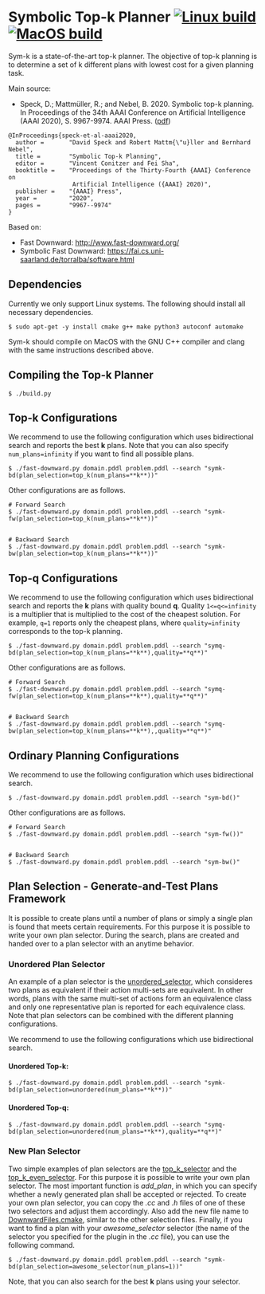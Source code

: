 
# Symbolic Top-k Planner [![Linux build](https://github.com/speckdavid/symk/workflows/Linux%20build/badge.svg)](https://github.com/speckdavid/symk/actions?query=workflow%3A%22Linux+build%22) [![MacOS build](https://github.com/speckdavid/symk/workflows/MacOS%20build/badge.svg)](https://github.com/speckdavid/symk/actions?query=workflow%3A%22MacOS+build%22)

Sym-k is a state-of-the-art top-k planner. The objective of top-k planning is to determine a set of k different plans with lowest cost for a given planning task.

Main source:
 - Speck, D.; Mattmüller, R.; and Nebel, B. 2020. Symbolic top-k planning. In Proceedings of the 34th AAAI Conference on Artificial Intelligence (AAAI 2020), S. 9967-9974. AAAI Press. ([pdf](http://gki.informatik.uni-freiburg.de/papers/speck-etal-aaai2020.pdf))

```console
@InProceedings{speck-et-al-aaai2020,
  author =       "David Speck and Robert Mattm{\"u}ller and Bernhard Nebel",
  title =        "Symbolic Top-k Planning",
  editor =       "Vincent Conitzer and Fei Sha",
  booktitle =    "Proceedings of the Thirty-Fourth {AAAI} Conference on
                  Artificial Intelligence ({AAAI} 2020)",
  publisher =    "{AAAI} Press",
  year =         "2020",
  pages =        "9967--9974"
}
```

Based on:
 - Fast Downward: http://www.fast-downward.org/
 - Symbolic Fast Downward: https://fai.cs.uni-saarland.de/torralba/software.html
 
## Dependencies
Currently we only support Linux systems. The following should install all necessary dependencies.
```console
$ sudo apt-get -y install cmake g++ make python3 autoconf automake
```

Sym-k should compile on MacOS with the GNU C++ compiler and clang with the same instructions described above.
 
## Compiling the Top-k Planner

```console
$ ./build.py 
```

## Top-k Configurations

We recommend to use the following configuration which uses bidirectional search and 
reports the best **k** plans. Note that you can also specify `num_plans=infinity` if you want to find all possible plans.

```console
$ ./fast-downward.py domain.pddl problem.pddl --search "symk-bd(plan_selection=top_k(num_plans=**k**))"
```

Other configurations are as follows.

 
```console
# Forward Search
$ ./fast-downward.py domain.pddl problem.pddl --search "symk-fw(plan_selection=top_k(num_plans=**k**))"


# Backward Search
$ ./fast-downward.py domain.pddl problem.pddl --search "symk-bw(plan_selection=top_k(num_plans=**k**))"
```

## Top-q Configurations
We recommend to use the following configuration which uses bidirectional search and
reports the **k** plans with quality bound **q**. Quality `1<=q<=infinity` is a multiplier that is multiplied to the cost of the cheapest solution. 
For example, `q=1` reports only the cheapest plans, where `quality=infinity` corresponds to the top-k planning.

```console
$ ./fast-downward.py domain.pddl problem.pddl --search "symq-bd(plan_selection=top_k(num_plans=**k**),quality=**q**)"
```

Other configurations are as follows.


```console
# Forward Search
$ ./fast-downward.py domain.pddl problem.pddl --search "symq-fw(plan_selection=top_k(num_plans=**k**),quality=**q**)"


# Backward Search
$ ./fast-downward.py domain.pddl problem.pddl --search "symq-bw(plan_selection=top_k(num_plans=**k**),,quality=**q**)"
```

## Ordinary Planning Configurations
We recommend to use the following configuration which uses bidirectional search.

```console
$ ./fast-downward.py domain.pddl problem.pddl --search "sym-bd()"
```

Other configurations are as follows.


```console
# Forward Search
$ ./fast-downward.py domain.pddl problem.pddl --search "sym-fw())"


# Backward Search
$ ./fast-downward.py domain.pddl problem.pddl --search "sym-bw()"
```
## Plan Selection - Generate-and-Test Plans Framework
It is possible to create plans until a number of plans or simply a single plan is found that meets certain requirements.
For this purpose it is possible to write your own plan selector. During the search, plans are created and handed over to a plan selector with an anytime behavior. 

### Unordered Plan Selector
An example of a plan selector is the [unordered_selector](src/search/symbolic/plan_selection/unordered_selector.cc), which consideres two plans as equivalent if their action multi-sets are equivalent. In other words, plans with the same multi-set of actions form an equivalence class and only one representative plan is reported for each equivalence class.
Note that plan selectors can be combined with the different planning configurations.

We recommend to use the following configurations which use bidirectional search.

#### Unordered Top-k:
```console
$ ./fast-downward.py domain.pddl problem.pddl --search "symk-bd(plan_selection=unordered(num_plans=**k**))"
```
#### Unordered Top-q:
```console
$ ./fast-downward.py domain.pddl problem.pddl --search "symq-bd(plan_selection=unordered(num_plans=**k**),quality=**q**)"
```

### New Plan Selector
Two simple examples of plan selectors are the [top_k_selector](src/search/symbolic/plan_selection/top_k_selector.cc) and
the [top_k_even_selector](src/search/symbolic/plan_selection/top_k_even_selector.cc).
For this purpose it is possible to write your own plan selector.
The most important function is *add_plan*, in which you can specify whether a newly generated plan shall be accepted or rejected.
To create your own plan selector, you can copy the *.cc* and *.h* files of one of these two selectors and adjust them accordingly. Also add the new file name to [DownwardFiles.cmake](src/search/DownwardFiles.cmake), similar to the other selection files.
Finally, if you want to find a plan with your *awesome_selector* selector (the name of the selector you specified for the plugin in the *.cc* file), you can use the following command. 

```console
$ ./fast-downward.py domain.pddl problem.pddl --search "symk-bd(plan_selection=awesome_selector(num_plans=1))"
```

Note, that you can also search for the best **k** plans using your selector.
